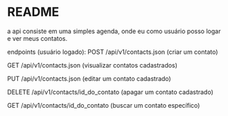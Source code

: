 # README

a api consiste em uma simples agenda, onde eu como usuário posso logar e ver meus contatos.

endpoints (usuário logado):
  POST /api/v1/contacts.json (criar um contato)
  
  GET /api/v1/contacts.json (visualizar contatos cadastrados)
  
  PUT /api/v1/contacts.json  (editar um contato cadastrado)
  
  DELETE /api/v1/contacts/id_do_contato (apagar um contato cadastrado)
  
  GET /api/v1/contacts/id_do_contato (buscar um contato específico)
